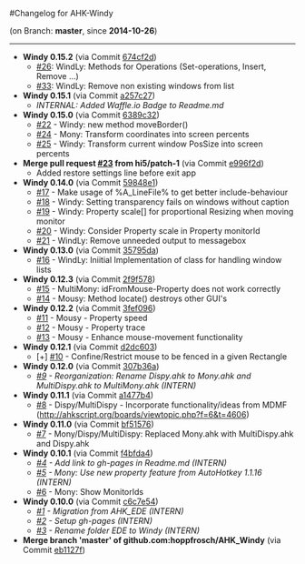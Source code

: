 #Changelog for AHK-Windy

(on Branch: **master**, since **2014-10-26**)

-----------------------------------------------------------------
 * **Windy 0.15.2** (via Commit [674cf2d](https://github.com/hoppfrosch/AHK_Windy/commit/674cf2da99cc84cb88ee6f5c4c2b3d7e68075be6))
   * [#26](https://github.com/hoppfrosch/AHK_EDE/issues/26): WindLy: Methods for Operations (Set-operations, Insert, Remove ...)
   * [#33](https://github.com/hoppfrosch/AHK_EDE/issues/33): WindLy: Remove non existing windows from list
 * **Windy 0.15.1** (via Commit [a257c27](https://github.com/hoppfrosch/AHK_Windy/commit/a257c2700c4b0eb0b3521f0232bb8324fbb3e988))
   * *INTERNAL: Added Waffle.io Badge to Readme.md*
 * **Windy 0.15.0** (via Commit [6389c32](https://github.com/hoppfrosch/AHK_Windy/commit/6389c32ae349d26e2860851795b5c7006373fe9b))
   * [#22](https://github.com/hoppfrosch/AHK_EDE/issues/22) - Windy: new method moveBorder()
   * [#24](https://github.com/hoppfrosch/AHK_EDE/issues/24) - Mony: Transform coordinates into screen percents
   * [#25](https://github.com/hoppfrosch/AHK_EDE/issues/25) - Windy: Transform current window PosSize into screen percents
 * **Merge pull request [#23](https://github.com/hoppfrosch/AHK_EDE/issues/23) from hi5/patch-1** (via Commit [e996f2d](https://github.com/hoppfrosch/AHK_Windy/commit/e996f2d3fc30ddbdea8926a2d8d7ddaf68f68551))
   * Added restore settings line before exit app
 * **Windy 0.14.0** (via Commit [59848e1](https://github.com/hoppfrosch/AHK_Windy/commit/59848e1713c07e8619f971c2aa332c941f42391d))
   * [#17](https://github.com/hoppfrosch/AHK_EDE/issues/17) - Make usage of %A_LineFile% to get better include-behaviour
   * [#18](https://github.com/hoppfrosch/AHK_EDE/issues/18) - Windy: Setting transparency fails on windows without caption
   * [#19](https://github.com/hoppfrosch/AHK_EDE/issues/19) - Windy: Property scale[] for proportional Resizing when moving monitor
   * [#20](https://github.com/hoppfrosch/AHK_EDE/issues/20) - Windy: Consider Property scale in Property monitorId
   * [#21](https://github.com/hoppfrosch/AHK_EDE/issues/21) - WindLy: Remove unneeded output to messagebox
 * **Windy 0.13.0** (via Commit [35795da](https://github.com/hoppfrosch/AHK_Windy/commit/35795da9bda44dda986765df87ed534eadab10bf))
   * [#16](https://github.com/hoppfrosch/AHK_EDE/issues/16) - WindLy: Iniitial Implementation of class for handling window lists
 * **Windy 0.12.3** (via Commit [2f9f578](https://github.com/hoppfrosch/AHK_Windy/commit/2f9f578272bbc99c1a73a5db045c927b2c98f388))
   * [#15](https://github.com/hoppfrosch/AHK_EDE/issues/15) - MultiMony: idFromMouse-Property does not work correctly
   * [#14](https://github.com/hoppfrosch/AHK_EDE/issues/14) - Mousy: Method locate() destroys other GUI's
 * **Windy 0.12.2** (via Commit [3fef096](https://github.com/hoppfrosch/AHK_Windy/commit/3fef096750cb4c909c78f47c248d687bc11df680))
   * [#11](https://github.com/hoppfrosch/AHK_EDE/issues/11) - Mousy - Property speed
   * [#12](https://github.com/hoppfrosch/AHK_EDE/issues/12) - Mousy - Property trace
   * [#13](https://github.com/hoppfrosch/AHK_EDE/issues/13) - Mousy - Enhance mouse-movement functionality
 * **Windy 0.12.1** (via Commit [d2dc603](https://github.com/hoppfrosch/AHK_Windy/commit/d2dc603219982bdda26fbc8835fef1fba54d851f))
   * [+] [#10](https://github.com/hoppfrosch/AHK_EDE/issues/10) - Confine/Restrict mouse to be fenced in a given Rectangle
 * **Windy 0.12.0** (via Commit [307b36a](https://github.com/hoppfrosch/AHK_Windy/commit/307b36ab259e09e65d270b49d73a220c14943cee))
   * *[#9](https://github.com/hoppfrosch/AHK_EDE/issues/9) - Reorganization: Rename Dispy.ahk to Mony.ahk and MultiDispy.ahk to MultiMony.ahk (INTERN)*
 * **Windy 0.11.1** (via Commit [a1477b4](https://github.com/hoppfrosch/AHK_Windy/commit/a1477b4b6f73d13aefe3f6f8a1fbc23f749d9f42))
   * [#8](https://github.com/hoppfrosch/AHK_EDE/issues/8) - Dispy/MultiDispy - Incorporate functionality/ideas from MDMF (http://ahkscript.org/boards/viewtopic.php?f=6&t=4606)
 * **Windy 0.11.0** (via Commit [bf51576](https://github.com/hoppfrosch/AHK_Windy/commit/bf51576e472bf281eead7ad4d874cbb89f58a72e))
   * [#7](https://github.com/hoppfrosch/AHK_EDE/issues/7) - Mony/Dispy/MultiDispy: Replaced Mony.ahk with MultiDispy.ahk and Dispy.ahk
 * **Windy 0.10.1** (via Commit [f4bfda4](https://github.com/hoppfrosch/AHK_Windy/commit/f4bfda498d64f02496e0020cdcb74ab3835f8c85))
   * *[#4](https://github.com/hoppfrosch/AHK_EDE/issues/4) - Add link to gh-pages in Readme.md (INTERN)*
   * *[#5](https://github.com/hoppfrosch/AHK_EDE/issues/5) - Mony: Use new property feature from AutoHotkey 1.1.16 (INTERN)*
   * [#6](https://github.com/hoppfrosch/AHK_EDE/issues/6) - Mony: Show MonitorIds
 * **Windy 0.10.0** (via Commit [c6c7e54](https://github.com/hoppfrosch/AHK_Windy/commit/c6c7e54eb32a91883fbb31bfd083abd0c263da7a))
   * *[#1](https://github.com/hoppfrosch/AHK_EDE/issues/1) - Migration from AHK_EDE (INTERN)*
   * *[#2](https://github.com/hoppfrosch/AHK_EDE/issues/2) - Setup gh-pages (INTERN)*
   * *[#3](https://github.com/hoppfrosch/AHK_EDE/issues/3) - Rename folder EDE to Windy (INTERN)*
 * **Merge branch 'master' of github.com:hoppfrosch/AHK_Windy** (via Commit [eb1127f](https://github.com/hoppfrosch/AHK_Windy/commit/eb1127f8634a05cde68a802843113a95fda86784))

